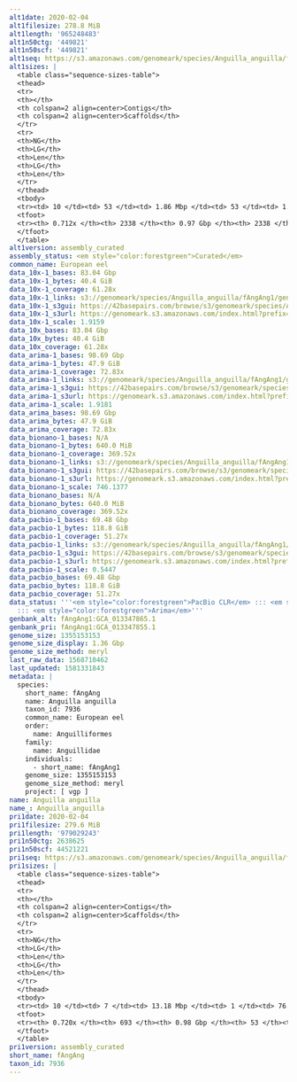 ```yaml
---
alt1date: 2020-02-04
alt1filesize: 278.8 MiB
alt1length: '965248483'
alt1n50ctg: '449821'
alt1n50scf: '449821'
alt1seq: https://s3.amazonaws.com/genomeark/species/Anguilla_anguilla/fAngAng1/assembly_curated/fAngAng1.alt.cur.20200204.fasta.gz
alt1sizes: |
  <table class="sequence-sizes-table">
  <thead>
  <tr>
  <th></th>
  <th colspan=2 align=center>Contigs</th>
  <th colspan=2 align=center>Scaffolds</th>
  </tr>
  <tr>
  <th>NG</th>
  <th>LG</th>
  <th>Len</th>
  <th>LG</th>
  <th>Len</th>
  </tr>
  </thead>
  <tbody>
  <tr><td> 10 </td><td> 53 </td><td> 1.86 Mbp </td><td> 53 </td><td> 1.86 Mbp </td></tr><tr><td> 20 </td><td> 147 </td><td> 1.16 Mbp </td><td> 147 </td><td> 1.16 Mbp </td></tr><tr><td> 30 </td><td> 282 </td><td> 0.86 Mbp </td><td> 282 </td><td> 0.86 Mbp </td></tr><tr><td> 40 </td><td> 467 </td><td> 0.61 Mbp </td><td> 467 </td><td> 0.61 Mbp </td></tr><tr style="background-color:#cccccc;"><td> 50 </td><td> 728 </td><td> 449.82 Kbp </td><td> 728 </td><td> 449.82 Kbp </td></tr><tr><td> 60 </td><td> 1109 </td><td> 274.26 Kbp </td><td> 1109 </td><td> 274.26 Kbp </td></tr><tr><td> 70 </td><td> 1947 </td><td> 72.95 Kbp </td><td> 1947 </td><td> 72.95 Kbp </td></tr><tr><td> 80 </td><td> 0 </td><td>  </td><td> 0 </td><td>  </td></tr><tr><td> 90 </td><td> 0 </td><td>  </td><td> 0 </td><td>  </td></tr><tr><td> 100 </td><td> 0 </td><td>  </td><td> 0 </td><td>  </td></tr></tbody>
  <tfoot>
  <tr><th> 0.712x </th><th> 2338 </th><th> 0.97 Gbp </th><th> 2338 </th><th> 0.97 Gbp </th></tr>
  </tfoot>
  </table>
alt1version: assembly_curated
assembly_status: <em style="color:forestgreen">Curated</em>
common_name: European eel
data_10x-1_bases: 83.04 Gbp
data_10x-1_bytes: 40.4 GiB
data_10x-1_coverage: 61.28x
data_10x-1_links: s3://genomeark/species/Anguilla_anguilla/fAngAng1/genomic_data/10x/<br>
data_10x-1_s3gui: https://42basepairs.com/browse/s3/genomeark/species/Anguilla_anguilla/fAngAng1/genomic_data/10x/
data_10x-1_s3url: https://genomeark.s3.amazonaws.com/index.html?prefix=species/Anguilla_anguilla/fAngAng1/genomic_data/10x/
data_10x-1_scale: 1.9159
data_10x_bases: 83.04 Gbp
data_10x_bytes: 40.4 GiB
data_10x_coverage: 61.28x
data_arima-1_bases: 98.69 Gbp
data_arima-1_bytes: 47.9 GiB
data_arima-1_coverage: 72.83x
data_arima-1_links: s3://genomeark/species/Anguilla_anguilla/fAngAng1/genomic_data/arima/<br>
data_arima-1_s3gui: https://42basepairs.com/browse/s3/genomeark/species/Anguilla_anguilla/fAngAng1/genomic_data/arima/
data_arima-1_s3url: https://genomeark.s3.amazonaws.com/index.html?prefix=species/Anguilla_anguilla/fAngAng1/genomic_data/arima/
data_arima-1_scale: 1.9181
data_arima_bases: 98.69 Gbp
data_arima_bytes: 47.9 GiB
data_arima_coverage: 72.83x
data_bionano-1_bases: N/A
data_bionano-1_bytes: 640.0 MiB
data_bionano-1_coverage: 369.52x
data_bionano-1_links: s3://genomeark/species/Anguilla_anguilla/fAngAng1/genomic_data/bionano/<br>
data_bionano-1_s3gui: https://42basepairs.com/browse/s3/genomeark/species/Anguilla_anguilla/fAngAng1/genomic_data/bionano/
data_bionano-1_s3url: https://genomeark.s3.amazonaws.com/index.html?prefix=species/Anguilla_anguilla/fAngAng1/genomic_data/bionano/
data_bionano-1_scale: 746.1377
data_bionano_bases: N/A
data_bionano_bytes: 640.0 MiB
data_bionano_coverage: 369.52x
data_pacbio-1_bases: 69.48 Gbp
data_pacbio-1_bytes: 118.8 GiB
data_pacbio-1_coverage: 51.27x
data_pacbio-1_links: s3://genomeark/species/Anguilla_anguilla/fAngAng1/genomic_data/pacbio/<br>
data_pacbio-1_s3gui: https://42basepairs.com/browse/s3/genomeark/species/Anguilla_anguilla/fAngAng1/genomic_data/pacbio/
data_pacbio-1_s3url: https://genomeark.s3.amazonaws.com/index.html?prefix=species/Anguilla_anguilla/fAngAng1/genomic_data/pacbio/
data_pacbio-1_scale: 0.5447
data_pacbio_bases: 69.48 Gbp
data_pacbio_bytes: 118.8 GiB
data_pacbio_coverage: 51.27x
data_status: '''<em style="color:forestgreen">PacBio CLR</em> ::: <em style="color:forestgreen">10x</em>
  ::: <em style="color:forestgreen">Arima</em>'''
genbank_alt: fAngAng1:GCA_013347865.1
genbank_pri: fAngAng1:GCA_013347855.1
genome_size: 1355153153
genome_size_display: 1.36 Gbp
genome_size_method: meryl
last_raw_data: 1568710462
last_updated: 1581331843
metadata: |
  species:
    short_name: fAngAng
    name: Anguilla anguilla
    taxon_id: 7936
    common_name: European eel
    order:
      name: Anguilliformes
    family:
      name: Anguillidae
    individuals:
      - short_name: fAngAng1
    genome_size: 1355153153
    genome_size_method: meryl
    project: [ vgp ]
name: Anguilla anguilla
name_: Anguilla_anguilla
pri1date: 2020-02-04
pri1filesize: 279.6 MiB
pri1length: '979029243'
pri1n50ctg: 2638625
pri1n50scf: 44521221
pri1seq: https://s3.amazonaws.com/genomeark/species/Anguilla_anguilla/fAngAng1/assembly_curated/fAngAng1.pri.cur.20200204.fasta.gz
pri1sizes: |
  <table class="sequence-sizes-table">
  <thead>
  <tr>
  <th></th>
  <th colspan=2 align=center>Contigs</th>
  <th colspan=2 align=center>Scaffolds</th>
  </tr>
  <tr>
  <th>NG</th>
  <th>LG</th>
  <th>Len</th>
  <th>LG</th>
  <th>Len</th>
  </tr>
  </thead>
  <tbody>
  <tr><td> 10 </td><td> 7 </td><td> 13.18 Mbp </td><td> 1 </td><td> 76.64 Mbp </td></tr><tr><td> 20 </td><td> 20 </td><td> 8.82 Mbp </td><td> 3 </td><td> 68.14 Mbp </td></tr><tr><td> 30 </td><td> 38 </td><td> 6.38 Mbp </td><td> 5 </td><td> 62.03 Mbp </td></tr><tr><td> 40 </td><td> 64 </td><td> 4.32 Mbp </td><td> 7 </td><td> 56.16 Mbp </td></tr><tr style="background-color:#cccccc;"><td> 50 </td><td> 105 </td><td style="background-color:#88ff88;"> 2.64 Mbp </td><td> 10 </td><td style="background-color:#88ff88;"> 44.52 Mbp </td></tr><tr><td> 60 </td><td> 184 </td><td> 1.22 Mbp </td><td> 13 </td><td> 41.50 Mbp </td></tr><tr><td> 70 </td><td> 393 </td><td> 252.34 Kbp </td><td> 17 </td><td> 31.57 Mbp </td></tr><tr><td> 80 </td><td> 0 </td><td>  </td><td> 0 </td><td>  </td></tr><tr><td> 90 </td><td> 0 </td><td>  </td><td> 0 </td><td>  </td></tr><tr><td> 100 </td><td> 0 </td><td>  </td><td> 0 </td><td>  </td></tr></tbody>
  <tfoot>
  <tr><th> 0.720x </th><th> 693 </th><th> 0.98 Gbp </th><th> 53 </th><th> 0.98 Gbp </th></tr>
  </tfoot>
  </table>
pri1version: assembly_curated
short_name: fAngAng
taxon_id: 7936
---
```

